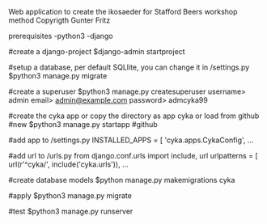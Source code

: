 Web application to create the ikosaeder for Stafford Beers workshop method
Copyrigth Gunter Fritz

prerequisites
-python3
-django

#create a django-project
$django-admin startproject <projectname>

#setup a database, per default SQLlite, you can change it in <projectname>/settings.py
$python3 manage.py migrate

#create a superuser
$python3 manage.py createsuperuser
 username> admin
 email> admin@example.com
 password> admcyka99


#create the cyka app or copy the directory as app cyka or load from github
#new
$python3 manage.py startapp <appname>
#github


#add app to <projectname>/settings.py
INSTALLED_APPS = [
    'cyka.apps.CykaConfig',
...

#add url to <projectname>/urls.py
from django.conf.urls import include, url
urlpatterns = [
    url(r'^cyka/', include('cyka.urls')),
...

#create database models
$python manage.py makemigrations cyka 

#apply
$python3 manage.py migrate

#test
$python3 manage.py runserver

